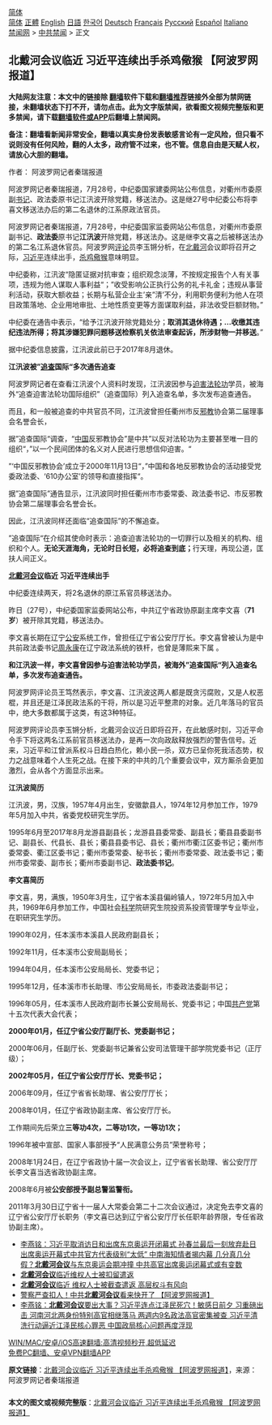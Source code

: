  <!-- 面包屑导航 --> <div class="breadcrumb"><!-- GTranslate: https://gtranslate.io/ -->  <div class="switcher notranslate">  <div class="selected">  <a href="#" onclick="return false;"> 简体</a>  </div>  <div class="option">  <a href="https://www.bannedbook.org" onclick="doGTranslate('zh-CN|zh-CN');jQuery('div.switcher div.selected a').html(jQuery(this).html());return false;" title="简体中文" class="nturl selected"> 简体</a>  <a href="https://www.bannedbook.org/zh-tw/" onclick="doGTranslate('zh-CN|zh-TW');jQuery('div.switcher div.selected a').html(jQuery(this).html());return false;" title="繁體中文" class="nturl"> 正體</a>  <a href="https://www.bannedbook.org/en/" onclick="doGTranslate('zh-CN|en');jQuery('div.switcher div.selected a').html(jQuery(this).html());return false;" title="English" class="nturl"> English</a>  <a href="https://www.bannedbook.org/ja/" onclick="doGTranslate('zh-CN|ja');jQuery('div.switcher div.selected a').html(jQuery(this).html());return false;" title="日本語" class="nturl"> 日語</a>  <a href="https://www.bannedbook.org/ko/" onclick="doGTranslate('zh-CN|ko');jQuery('div.switcher div.selected a').html(jQuery(this).html());return false;" title="한국어" class="nturl"> 한국어</a>  <a href="https://www.bannedbook.org/de/" onclick="doGTranslate('zh-CN|de');jQuery('div.switcher div.selected a').html(jQuery(this).html());return false;" title="Deutsch" class="nturl"> Deutsch</a>  <a href="https://www.bannedbook.org/fr/" onclick="doGTranslate('zh-CN|fr');jQuery('div.switcher div.selected a').html(jQuery(this).html());return false;" title="Français" class="nturl"> Français</a>  <a href="https://www.bannedbook.org/ru/" onclick="doGTranslate('zh-CN|ru');jQuery('div.switcher div.selected a').html(jQuery(this).html());return false;" title="Русский" class="nturl"> Русский</a>  <a href="https://www.bannedbook.org/es/" onclick="doGTranslate('zh-CN|es');jQuery('div.switcher div.selected a').html(jQuery(this).html());return false;" title="Español" class="nturl"> Español</a>  <a href="https://www.bannedbook.org/it/" onclick="doGTranslate('zh-CN|it');jQuery('div.switcher div.selected a').html(jQuery(this).html());return false;" title="Italiano" class="nturl"> Italiano</a>  </div>  </div>      <div class='breadcrumb-sub'><!-- Breadcrumb NavXT 6.3.0 --> <a href="https://www.bannedbook.org/" class="home">禁闻网</a> &gt; <a href="https://www.bannedbook.org/bnews/cbnews/" class="category">中共禁闻</a> &gt; 正文</div></div><h2>北戴河会议临近 习近平连续出手杀鸡儆猴 【阿波罗网报道】</h2> <p class="notice"><b>大陆网友注意：本文中的链接除 <a href="https://github.com/bannedbook/fanqiang" >翻墙</a>软件下载和<a href="https://github.com/killgcd/justmysocks/blob/master/README.md">翻墙推荐</a>链接外全部为禁网链接，未翻墙状态下打不开，请勿点击。此为文字版禁闻，欲看图文视频完整版和更多禁闻，请下载<a href="https://github.com/bannedbook/fanqiang">翻墙软件或APP</a>后翻墙上禁闻网。</p><p>备注：翻墙看新闻非常安全，翻墙以真实身份发表敏感言论有一定风险，但只看不说则没有任何风险，翻的人太多，政府管不过来，也不管。信息自由是天赋人权，请放心大胆的翻墙。</b></p>  <div class="entry"> <p>作者： 阿波罗网记者秦瑞报道</p> <p id="summary">阿波罗网记者秦瑞报道，7月28号，中纪委国家建委网站公布信息，对衢州市委原副<a href="https://www.bannedbook.org/bnews/tag/%e4%b9%a6%e8%ae%b0/" class="st_tag internal_tag" rel="tag" title="标签 书记 下的日志">书记</a>、政法委原书记江汛波开除党籍，移送法办。这是继27号中纪委公布将李喜文移送法办后的第二名退休的江系原政法官员。</p> <p>阿波罗网记者秦瑞报道，7月28号，中纪委国家监委网站公布信息，对衢州市委原副书记、<strong>政法委</strong>原书记<strong>江汛波</strong>开除党籍，移送法办。这是继李文喜之后被移送法办的第二名江系退休官员。阿波罗网<span class='wp_keywordlink_affiliate'><a href="https://www.bannedbook.org/bnews/comments/" title="新闻评论" target="_blank">评论</a></span>员李玉锵分析，在<a href="https://www.bannedbook.org/bnews/tag/%E5%8C%97%E6%88%B4%E6%B2%B3/" class="st_tag internal_tag" rel="tag" title="标签 北戴河 下的日志">北戴河</a>会议即将召开之际，<a href="https://www.bannedbook.org/bnews/tag/%e4%b9%a0%e8%bf%91%e5%b9%b3/" class="st_tag internal_tag" rel="tag" title="标签 习近平 下的日志">习近平</a>连续出手，<a href="https://www.bannedbook.org/bnews/tag/%E6%9D%80%E9%B8%A1%E5%84%86%E7%8C%B4/" class="st_tag internal_tag" rel="tag" title="标签 杀鸡儆猴 下的日志">杀鸡儆猴</a>意味明显。</p> <p>中纪委称，江汛波“隐匿证据对抗审查；组织观念淡薄，不按规定报告个人有关事项，违规为他人谋取人事利益“；”收受影响公正执行公务的礼卡礼金；违规从事营利活动，获取大额收益；长期与私营企业主&#8217;亲&#8221;清&#8217;不分，利用职务便利为他人在项目政策落地、企业用地审批、土地性质变更等方面谋取利益，非法收受巨额财物。”</p> <p>中纪委在通告中表示，“给予江汛波开除党籍处分；<strong>取消其退休待遇；&#8230;收缴其违纪违法所得；将其涉嫌犯罪问题移送检察机关依法审查起诉，所涉财物一并移送</strong>。”</p> <p>据中纪委信息披露，江汛波此前已于2017年8月退休。</p> <p><strong></strong></p> <p><strong>江汛波被”<a href="https://www.bannedbook.org/bnews/tag/%E8%BF%BD%E6%9F%A5/" class="st_tag internal_tag" rel="tag" title="标签 追查 下的日志">追查</a>国际“多次通告追查</strong></p> <p>阿波罗网记者在查看江汛波个人资料时发现，江汛波因参与<span class='wp_keywordlink'><a href="https://www.bannedbook.org/forum11/topic278.html" title="评江泽民与中共相互利用迫害法轮功" target="_blank">迫害法轮功</a></span>学员，被海外“追查迫害法轮功国际组织”（追查国际）列入追查名单，多次发布追查通告。</p> <p>而且，和一般被追查的中共官员不同，江汛波曾担任衢州市反<span class='wp_keywordlink'><a href="https://www.bannedbook.org/forum11/topic281.html" title="禁片：评中国共产党的邪教本质" target="_blank">邪教</a></span>协会第二届理事会名誉会长，</p> <p>据”追查国际“调查，“<span class='wp_keywordlink_affiliate'><a href="https://www.bannedbook.org/" title="中国" target="_blank">中国</a></span>反邪教协会”是中共”以反对法轮功为主要甚至唯一目的组织“，”以一个民间团体的名义对人民进行思想信仰迫害。“</p>  <p>”‘中国反邪教协会’成立于2000年11月13日“，”中国和各地反邪教协会的活动接受党委政法委、‘610办公室’的领导和直接指挥“。</p> <p>据&#8221;追查国际&#8221;通告显示，江汛波同时担任衢州市市委常委、政法委书记、市反邪教协会第二届理事会名誉会长。</p> <p>因此，江汛波同样还面临“追查国际”的不懈追查。</p> <p>”追查国际“在介绍其使命时表示：追查迫害法轮功的一切罪行以及相关的机构、组织和个人。<strong>无论天涯海角，无论时日长短，必将追查到底；</strong>行天理，再现公道，匡扶人间正义。</p> <p><strong><a href="https://www.bannedbook.org/bnews/tag/%e5%8c%97%e6%88%b4%e6%b2%b3%e4%bc%9a%e8%ae%ae/" class="st_tag internal_tag" rel="tag" title="标签 北戴河会议 下的日志">北戴河会议</a>临近 习近平连续出手</strong></p> <p>中纪委连续两天，将2名退休的原江系官员移送法办。</p> <p>昨日（27号），中纪委国家监委网站公布，中共辽宁省政协原副主席李文喜（<strong>71岁</strong>）被开除其党籍，移送法办。&nbsp;</p> <p>李文喜长期在辽宁<a href="https://www.bannedbook.org/bnews/tag/%e5%85%ac%e5%ae%89/" class="st_tag internal_tag" rel="tag" title="标签 公安 下的日志">公安</a>系统工作，曾担任辽宁省公安厅厅长。李文喜曾被认为是中共前政法委书记<span class='wp_keywordlink'><a href="https://www.bannedbook.org/forum2/topic2891.html" title="《周永康其人》《周永康传》" target="_blank">周永康</a></span>在辽宁政法系统的铁杆，也曾是薄熙来下属 。</p> <p><strong>和江汛波一样，李文喜曾因参与迫害法轮功学员，被海外”追查国际“列入追查名单，多次发布追查通告。</strong></p> <p>阿波罗网评论员王笃然表示，李文喜、江汛波这两人都是既贪污腐败，又是人权恶棍，并且还是江泽民政法系的干将，所以是习近平整肃的对象。近几年落马的官员中，绝大多数都属于这类，有这3种特征。</p> <p>阿波罗网评论员李玉锵分析，北戴河会议近日即将召开，在此敏感时刻，习近平命令手下将这两名江系前官员移送法办，是再一次向政敌释放强烈的警告信号。近来，习近平和江曾派系权斗日趋白热化，赖小民一杀，双方已呈你死我活态势，权力之战意味着个人生死之战。在接下来的中共的几个重要会议中，双方厮杀会更加激烈，会从各个方面显示出来。</p>  <p><strong>江汛波简历</strong></p> <p>江汛波，男，汉族，1957年4月出生，安徽歙县人，1974年12月参加工作，1979年5月加入中共，省委党校研究生学历。</p> <p>1995年6月至2017年8月龙游县副县长；龙游县县委常委、副县长；衢县县委副书记、副县长、代县长、县长；衢县县委书记、县长；衢州市衢江区委书记；衢州市委常委、衢江区委书记；衢州市委常委、秘书长；衢州市委常委、政法委书记；衢州市委常委、副市长；衢州市委副书记、<strong>政法委书记</strong>。</p> <p><strong>李文喜简历</strong></p> <p>李文喜，男，满族，1950年3月生，辽宁省本溪县偏岭镇人，1972年5月加入中共，1969年6月参加工作，中国社会<span class='wp_keywordlink'><a href="https://www.bannedbook.org/forum11/topic309.html" title="禁片：“科学”的棍子" target="_blank">科学</a></span>院研究生院投资系投资管理学专业毕业，在职研究生学历。</p> <p>1990年02月，任本溪市本溪县人民政府副县长；</p> <p>1992年11月，任本溪市公安局副局长；</p> <p>1994年04月，任本溪市公安局局长、党委书记；</p> <p>1995年12月，任本溪市市长助理、市公安局局长，市委政法委副书记；</p> <p>1996年05月，任本溪市人民政府副市长兼公安局局长、党委书记；中国<a href="https://www.bannedbook.org/bnews/tag/%e5%85%b1%e4%ba%a7%e5%85%9a/" class="st_tag internal_tag" rel="tag" title="标签 共产党 下的日志">共产党</a>第十五次代表大会代表；</p> <p><strong>2000年01月，任辽宁省公安厅副厅长、党委副书记；</strong></p>  <p>2000年06月，任副厅长、党委副书记兼省公安司法管理干部学院党委书记（正厅级）；</p> <p><strong>2002年05月，任辽宁省公安厅厅长、党委书记；</strong></p> <p>2006年09月，任辽宁省省长助理、省公安厅厅长；</p> <p>2008年01月，任辽宁省政协副主席、省公安厅厅长。</p> <p>工作期间先后荣立<strong>三等功4次，二等功1次，一等功1次；</strong></p> <p>1996年被中宣部、国家人事部授予“人民满意公务员”荣誉称号；</p> <p>2008年1月24日，在辽宁省政协十届一次会议上，辽宁省省长助理、省公安厅厅长李文喜当选省政协副主席。</p> <p>2008年6月被<strong>公安部授予副总警监警衔。</strong></p> <p>2011年3月30日辽宁省十一届人大常委会第二十二次会议通过，决定免去李文喜的辽宁省公安厅厅长职务（李文喜已达到辽宁省公安厅厅长任职年龄界限，专任省政协副主席）。</p> <ul class='op-related-articles' title='相关阅读'> <li><a href='https://www.bannedbook.org/bnews/comments/20210727/1595002.html' target='_blank'>李燕铭：习近平取消访日和出席东京奥运开闭幕式 孙春兰最后一刻放弃赴日 出席奥运开幕式中共官方代表级别“太低” 中南海知情者揭内幕 几分真几分假？<b>北戴河会议</b>与东京奥运会期冲撞 中共高官出席奥运闭幕式或有变数</a></li> <li><a href='https://www.bannedbook.org/bnews/baitai/20210723/1592828.html' target='_blank'><b>北戴河会议</b>临近维权人士被扣留遣返</a></li> <li><a href='https://www.bannedbook.org/bnews/comments/20210723/1592753.html' target='_blank'><b>北戴河会议</b>临近 维权人士被截查遣返 高层权斗有风向</a></li> <li><a href='https://www.bannedbook.org/bnews/cbnews/20210723/1592657.html' target='_blank'>警察严查扣人！中共<b>北戴河会议</b>看来快开了 【阿波罗网报道】</a></li> <li><a href='https://www.bannedbook.org/bnews/comments/20210717/1588984.html' target='_blank'>李燕铭：<b>北戴河会议</b>要出大事？习近平连点江泽民死穴！敏感日前夕 习重磅出击 河南河北两身份特别高官相继落马 两週内9名政法高官密集被查 习近平清洗行动逼近江泽民核心罪恶 中国政局核心问题再度浮现</a></li> </ul> <p class="texttj"> <a href="https://github.com/bannedbook/fanqiang/wiki/V2ray%E6%9C%BA%E5%9C%BA" target="_blank">WIN/MAC/安卓/iOS高速翻墙:高清视频秒开,超低延迟</a><br/> <a href="https://github.com/bannedbook/fanqiang/wiki/%E7%A6%81%E9%97%BB%E7%BD%91%E5%AE%89%E5%8D%93%E7%BF%BB%E5%A2%99%E6%96%B0%E9%97%BBAPP" target="_blank">免费PC翻墙、安卓VPN翻墙APP</a></p><p> <b>原文链接</b>：<a class="src_link" href="https://www.aboluowang.com/2021/0728/1625163.html" target="_blank">北戴河会议临近 习近平连续出手杀鸡儆猴 【阿波罗网报道】</a>，来源：阿波罗网记者秦瑞报道 </p> <a name='sharetosocial'></a>  <div style="margin-bottom:5px;padding-bottom:5px;clear:both"> <div id="archive-pix-1" class="banner-ads"> <!-- AuctionX Display platform tag START --> <div id="26318x728x90x621x_ADSLOT2" clicktrack="%%CLICK_URL_ESC%%"></div> <!-- AuctionX Display platform tag END --> </div> <div id="archive-pix-2" class="banner-ads"> <!-- AuctionX Display platform tag START --> <div id="26315x300x250x621x_ADSLOT2" clicktrack="%%CLICK_URL_ESC%%"></div> <!-- AuctionX Display platform tag END --> </div> </div>  <div id="archive-pix-1" class="banner-ads"> <!-- AuctionX Display platform tag START --> <div id="26318x728x90x621x_ADSLOT3" clicktrack="%%CLICK_URL_ESC%%"></div> <!-- AuctionX Display platform tag END --> </div> <div><b>本文的图文或视频完整版</b>：<a href='https://www.bannedbook.org/bnews/cbnews/20210728/1595673.html'>北戴河会议临近 习近平连续出手杀鸡儆猴 【阿波罗网报道】</a></div>  </div><!--END ENTRY--> 